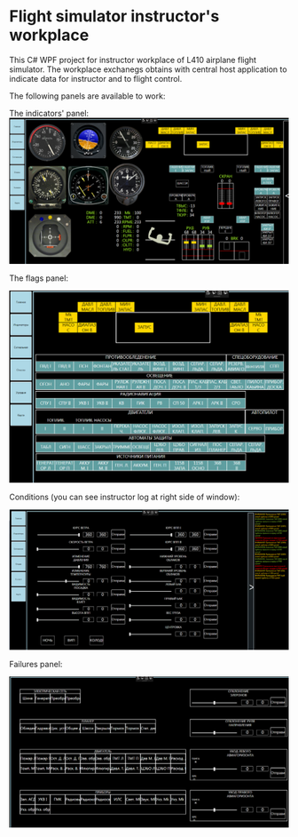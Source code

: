 # Flight simulator instructor's workplace

This C# WPF project for instructor workplace of L410 airplane flight simulator. The workplace exchanegs obtains with central host application to indicate data for instructor and to flight control.

The following panels are available to work:

The indicators' panel:
![Image](Pictures/Indicators.PNG "Indicators")

The flags panel:

![Image](Pictures/Tabl.PNG "Flags")

Conditions (you can see instructor log at right side of window):

![Image](Pictures/Conditions.PNG "Conditions")

Failures panel:

![Image](Pictures/Failures.PNG "Failurs")

